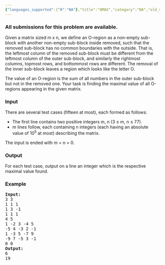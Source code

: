 ```yaml
---
{"languages_supported":{"0":"NA"},"title":"OMAX","category":"NA","old_version":true,"problem_code":"OMAX","tags":{"0":"NA"},"layout":"problem"}
---
```


<h3> All submissions for this problem are available. </h3><p>Given a matrix sized m x n, we define an O-region as a non-empty sub-block with another non-empty sub-block inside removed, such that the removed sub-block has no common boundaries with the outside.  That is, the leftmost column of the removed sub-block must be different from the leftmost column of the outer sub-block, and similarly the rightmost columns, topmost rows, and bottommost rows are different. The removal of the inner sub-block leaves a region which looks like the letter O.
</p>

<p>The value of an O-region is the sum of all numbers in the outer sub-block but not in the removed one. Your task is finding the maximal value of all O-regions appearing in the given matrix.
</p>

<h3>Input</h3>
<p>There are several test cases (fifteen at most), each formed as follows:
<ul>
<li>The first line contains two positive integers m, n (3 ≤ m, n ≤ 77).</li>
<li>m lines follow, each containing n integers (each having an absolute value of 10<sup>5</sup> at most) describing the matrix.</li>
</ul>
The input is ended with m = n = 0.
</p>

<h3>Output</h3>
<p>For each test case, output on a line an integer which is the respective maximal value found.
</p>

<h3>Example</h3>

<pre>
<b>Input:</b>
3 3
1 1 1
1 3 -1
1 1 1
4 5
1 -2 3 -4 5
-5 4 -3 2 -1
1 -3 5 -7 9
-9 7 -5 3 -1
0 0
<b>Output:</b>
6
19
</pre>    